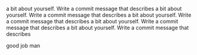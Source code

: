  a bit about yourself.
Write a commit message that describes  a bit about yourself.
Write a commit message that describes  a bit about yourself.
Write a commit message that describes  a bit about yourself.
Write a commit message that describes  a bit about yourself.
Write a commit message that describes 

good job man
